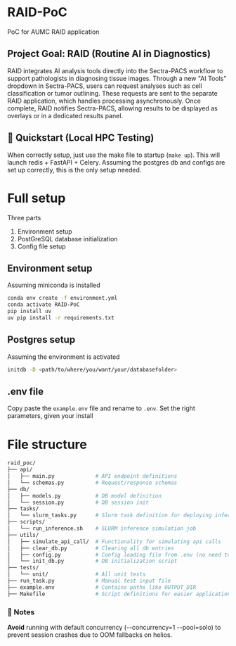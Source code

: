 # RAID-PoC
PoC for AUMC RAID application

## Project Goal: RAID (Routine AI in Diagnostics)
RAID integrates AI analysis tools directly into the Sectra-PACS workflow to support pathologists in diagnosing tissue images. Through a new "AI Tools" dropdown in Sectra-PACS, users can request analyses such as cell classification or tumor outlining.
These requests are sent to the separate RAID application, which handles processing asynchronously. Once complete, RAID notifies Sectra-PACS, allowing results to be displayed as overlays or in a dedicated results panel.

## 🧪 Quickstart (Local HPC Testing)
When correctly setup, just use the make file to startup (`make up`). This will launch redis + FastAPI + Celery. Assuming the postgres db and configs are set up correctly, this is the only setup needed.

# Full setup
Three parts
1. Environment setup
2. PostGreSQL database initialization
3. Config file setup

## Environment setup
Assuming miniconda is installed
```bash
conda env create -f environment.yml
conda activate RAID-PoC
pip install uv
uv pip install -r requirements.txt
```

## Postgres setup
Assuming the environment is activated
```bash
initdb -D <path/to/where/you/want/your/databasefolder>
```

## .env file
Copy paste the `example.env` file and rename to `.env`. Set the right parameters, given your install

# File structure
```bash
raid_poc/
├── api/
│   ├── main.py             # API endpoint definitions
│   └── schemas.py          # Request/response schemas
├── db/
│   ├── models.py           # DB model definition
│   └── session.py          # DB session init
├── tasks/
│   └── slurm_tasks.py      # Slurm task definition for deploying inference jobs
├── scripts/
│   └── run_inference.sh    # SLURM inference simulation job
├── utils/
│   ├── simulate_api_call/  # Functionality for simulating api calls
│   ├── clear_db.py         # Clearing all db entries
│   ├── config.py           # Config loading file from .env (no need to edit)
│   └── init_db.py          # DB initialization script
├── tests/
│   └── unit/               # All unit tests
├── run_task.py             # Manual test input file
├── example.env             # Contains paths like OUTPUT_DIR
├── Makefile                # Script definitions for easier application running
```

### 🔧 Notes
**Avoid** running with default concurrency (--concurrency=1 --pool=solo) to prevent session crashes due to OOM fallbacks on helios.
